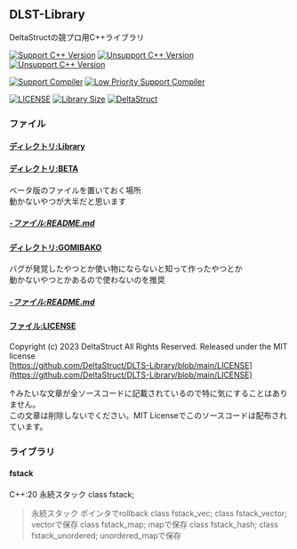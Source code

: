 ## DLST-Library
DeltaStructの競プロ用C++ライブラリ


[![Support C++ Version](https://img.shields.io/badge/Support%20C%2B%2B%20Version-20-blue)](https://cpprefjp.github.io/lang/cpp20.html)
[![Unsupport C++ Version](https://img.shields.io/badge/Unsupport%20C%2B%2B%20Version-~17-blue)](https://cpprefjp.github.io) 
[![Unsupport C++ Version](https://img.shields.io/badge/Unsupport%20C%2B%2B%20Version-23-blue)](https://cpprefjp.github.io/lang/cpp23.html)

[![Support Compiler](https://img.shields.io/badge/Support%20Compiler-G%2B%2B-blue)](https://gcc.gnu.org/) 
[![Low Priority Support Compiler](https://img.shields.io/badge/Low%20Priority%20Support%20Compiler-Clang-blue)](https://clang.llvm.org/)

[![LICENSE](https://img.shields.io/badge/LICENSE-MIT-red)](https://github.com/DeltaStruct/DLTS-Library/blob/main/LICENSE)
[![Library Size](https://img.shields.io/github/repo-size/DeltaStruct/DLTS-Library?label=Library%20Size)](https://github.com/DeltaStruct/DLTS-Library/blob/main/)
[![DeltaStruct](https://img.shields.io/endpoint?url=https%3A%2F%2Fatcoder-badges.now.sh%2Fapi%2Fatcoder%2Fjson%2FDeltaStruct)](https://atcoder.jp/users/DeltaStruct)  
### ファイル
#### [ディレクトリ:Library](https://github.com/DeltaStruct/DLTS-Library/blob/main/Library)
#### [ディレクトリ:BETA](https://github.com/DeltaStruct/DLTS-Library/blob/main/BETA)
ベータ版のファイルを置いておく場所  
動かないやつが大半だと思います
##### [-ファイル:README.md](https://github.com/DeltaStruct/DLTS-Library/blob/main/BETA/README.md)
#### [ディレクトリ:GOMIBAKO](https://github.com/DeltaStruct/DLTS-Library/blob/main/GOMIBAKO)
バグが発覚したやつとか使い物にならないと知って作ったやつとか  
動かないやつとかあるので使わないのを推奨
##### [-ファイル:README.md](https://github.com/DeltaStruct/DLTS-Library/blob/main/GOMIBAKO/README.md)
#### [ファイル:LICENSE](https://github.com/DeltaStruct/DLTS-Library/blob/main/LICENSE)
Copyright (c) 2023 DeltaStruct All Rights Reserved. 
Released under the MIT license  
[https://github.com/DeltaStruct/DLTS-Library/blob/main/LICENSE](https://github.com/DeltaStruct/DLTS-Library/blob/main/LICENSE)

↑みたいな文章が全ソースコードに記載されているので特に気にすることはありません。  
この文章は削除しないでください。MIT Licenseでこのソースコードは配布されています。

### ライブラリ
#### fstack
C++:20
永続スタック
class fstack<T>;
> 永続スタック ポインタでrollback
class fstack_vec<T>; class fstack_vector<T>;
> vectorで保存
class fstack_map<T>;
> mapで保存
class fstack_hash<T>; class fstack_unordered<T>;
> unordered_mapで保存

